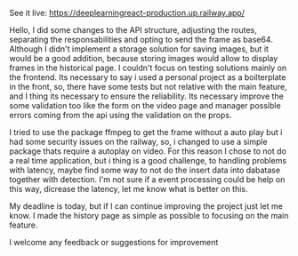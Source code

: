 
See it live:
https://deeplearningreact-production.up.railway.app/

Hello, I did some changes to the API structure, adjusting the routes, separating the responsabilities and opting to send the frame as base64. Although I didn't implement a storage solution for saving images, but it would be a good addition, because storing images would allow to display frames in the historical page. I couldn't focus on testing solutions mainly on the frontend. Its necessary to say i used a personal project as a boilterplate in the front, so, there have some tests but not relative with the main feature, and I thing its necessary to ensure the reliability. Its necessary improve the some validation too like the form on the video page and manager possible errors coming from the api using the validation on the props.

I tried to use the package ffmpeg to get the frame without a auto play but i had some security issues on the railway, so, i changed to use a simple package thats require a autoplay on vídeo. For this reason I chose to not do a real time application, but i thing is a good challenge, to handling problems with latency, maybe find some way to not do the insert data into dabatase together with detection. I'm not sure if a event processing could be help on this way, dicrease the latency, let me know what is better on this.

My deadline is today, but if I can continue improving the project just let me know. I made the history page as simple as possible to focusing on the main feature.

I welcome any feedback or suggestions for improvement



